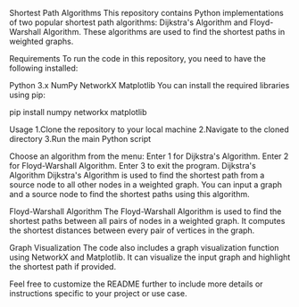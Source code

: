 Shortest Path Algorithms
This repository contains Python implementations of two popular shortest path algorithms: Dijkstra's Algorithm and Floyd-Warshall Algorithm. These algorithms are used to find the shortest paths in weighted graphs.

Requirements
To run the code in this repository, you need to have the following installed:

Python 3.x
NumPy
NetworkX
Matplotlib
You can install the required libraries using pip:

  pip install numpy networkx matplotlib

Usage
1.Clone the repository to your local machine
2.Navigate to the cloned directory
3.Run the main Python script


Choose an algorithm from the menu:
Enter 1 for Dijkstra's Algorithm.
Enter 2 for Floyd-Warshall Algorithm.
Enter 3 to exit the program.
Dijkstra's Algorithm
Dijkstra's Algorithm is used to find the shortest path from a source node to all other nodes in a weighted graph. You can input a graph and a source node to find the shortest paths using this algorithm.

Floyd-Warshall Algorithm
The Floyd-Warshall Algorithm is used to find the shortest paths between all pairs of nodes in a weighted graph. It computes the shortest distances between every pair of vertices in the graph.

Graph Visualization
The code also includes a graph visualization function using NetworkX and Matplotlib. It can visualize the input graph and highlight the shortest path if provided.

Feel free to customize the README further to include more details or instructions specific to your project or use case.






